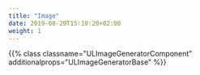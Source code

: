 ```yaml
---
title: "Image"
date: 2019-08-20T15:10:20+02:00
weight: 1
---
```


{{% class classname="ULImageGeneratorComponent" additionalprops="ULImageGeneratorBase" %}}